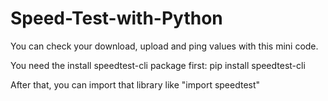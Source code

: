 # Speed-Test-with-Python
You can check your download, upload and ping values with this mini code.  

You need the install speedtest-cli package first:
pip install speedtest-cli 

After that, you can import that library like "import speedtest" 
